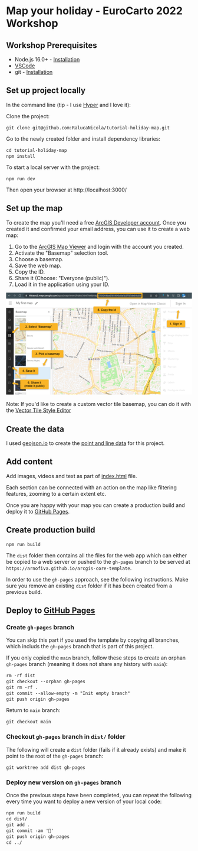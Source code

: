 # Map your holiday - EuroCarto 2022 Workshop

## Workshop Prerequisites

- Node.js 16.0+ - [Installation](https://nodejs.org/en/)
- [VSCode](https://code.visualstudio.com/)
- git - [Installation](https://git-scm.com/book/en/v2/Getting-Started-Installing-Git)

## Set up project locally

In the command line (tip - I use [Hyper](https://hyper.is/) and I love it):

Clone the project:

```
git clone git@github.com:RalucaNicola/tutorial-holiday-map.git
```

Go to the newly created folder and install dependency libraries:

```
cd tutorial-holiday-map
npm install
```

To start a local server with the project:

```
npm run dev
```

Then open your browser at http://localhost:3000/

## Set up the map

To create the map you'll need a free [ArcGIS Developer account](https://developers.arcgis.com/sign-up). Once you created it and confirmed your email address, you can use it to create a web map:

1. Go to the [ArcGIS Map Viewer](https://www.arcgis.com/apps/mapviewer/index.html) and login with the account you created.
2. Activate the "Basemap" selection tool.
3. Choose a basemap.
4. Save the web map.
5. Copy the ID.
6. Share it (Choose: "Everyone (public)").
7. Load it in the application using your ID.

![Steps to create a web map](./public/assets/steps-to-create-a-webmap.png)

Note: If you'd like to create a custom vector tile basemap, you can do it with the [Vector Tile Style Editor](https://developers.arcgis.com/vector-tile-style-editor/)

## Create the data

I used [geojson.io](https://geojson.io/) to create the [point and line data](./public/data/) for this project.

## Add content

Add images, videos and text as part of [index.html](./index.html) file.

Each section can be connected with an action on the map like filtering features, zooming to a certain extent etc.

Once you are happy with your map you can create a production build and deploy it to [GitHub Pages](https://pages.github.com/).

## Create production build

```
npm run build
```

The `dist` folder then contains all the files for the web app which can either be copied to a web server or pushed to the `gh-pages` branch to be served at `https://arnofiva.github.io/arcgis-core-template`.

In order to use the `gh-pages` approach, see the following instructions. Make sure you remove an existing `dist` folder if it has been created from a previous build.

## Deploy to [GitHub Pages](https://pages.github.com/)

### Create `gh-pages` branch

You can skip this part if you used the template by copying all branches, which includs the `gh-pages` branch that is part of this project.

If you only copied the `main` branch, follow these steps to create an orphan `gh-pages` branch (meaning it does not share any history with `main`):

```
rm -rf dist
git checkout --orphan gh-pages
git rm -rf .
git commit --allow-empty -m "Init empty branch"
git push origin gh-pages
```

Return to `main` branch:

```
git checkout main
```

### Checkout `gh-pages` branch in `dist/` folder

The following will create a `dist` folder (fails if it already exists) and make it point to the root of the `gh-pages` branch:

```
git worktree add dist gh-pages
```

### Deploy new version on `gh-pages` branch

Once the previous steps have been completed, you can repeat the following every time you want to deploy a new version of your local code:

```
npm run build
cd dist/
git add .
git commit -am '🎉'
git push origin gh-pages
cd ../
```
